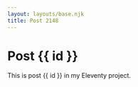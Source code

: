 ```yaml
---
layout: layouts/base.njk
title: Post 2148
---
```


# Post {{ id }}

This is post {{ id }} in my Eleventy project.
